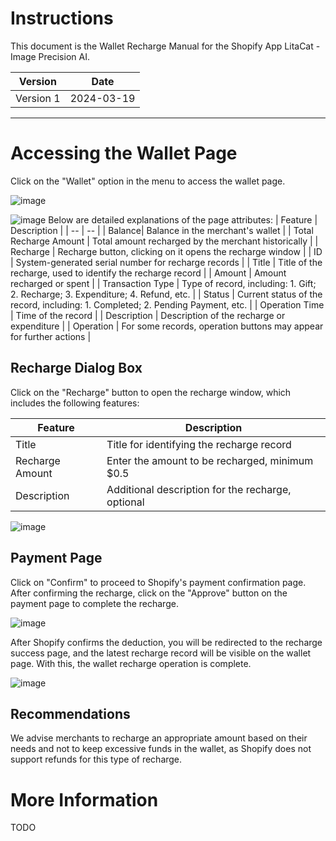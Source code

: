 # Instructions
This document is the Wallet Recharge Manual for the Shopify App LitaCat - Image Precision AI.

| Version | Date |
| -- | -- |
| Version 1 | 2024-03-19 |

------------------------------------------------
# Accessing the Wallet Page
Click on the "Wallet" option in the menu to access the wallet page.

![image](https://github.com/huangcong12/image_precision_ai_document/assets/2867782/f6b94382-5ca9-4277-b61d-58808d70a11d)

![image](https://github.com/huangcong12/image_precision_ai_document/assets/2867782/28e58ad4-9025-4a61-913d-f9533a85c172)
Below are detailed explanations of the page attributes:
| Feature | Description |
| -- | -- |
| Balance| Balance in the merchant's wallet |
| Total Recharge Amount | Total amount recharged by the merchant historically |
| Recharge | Recharge button, clicking on it opens the recharge window |
| ID | System-generated serial number for recharge records |
| Title | Title of the recharge, used to identify the recharge record |
| Amount | Amount recharged or spent |
| Transaction Type | Type of record, including: 1. Gift; 2. Recharge; 3. Expenditure; 4. Refund, etc. |
| Status | Current status of the record, including: 1. Completed; 2. Pending Payment, etc. |
| Operation Time | Time of the record |
| Description | Description of the recharge or expenditure |
| Operation | For some records, operation buttons may appear for further actions |


## Recharge Dialog Box
Click on the "Recharge" button to open the recharge window, which includes the following features:

| Feature | Description |
| -- | -- |
| Title | Title for identifying the recharge record |
| Recharge Amount | Enter the amount to be recharged, minimum $0.5 |
| Description | Additional description for the recharge, optional |

![image](https://github.com/huangcong12/image_precision_ai_document/assets/2867782/5a5c2023-f403-4edf-9d2b-bc77eff3e478)

## Payment Page
Click on "Confirm" to proceed to Shopify's payment confirmation page. After confirming the recharge, click on the "Approve" button on the payment page to complete the recharge.

![image](https://github.com/huangcong12/image_precision_ai_document/assets/2867782/32ad150a-5fc8-4d19-aaeb-a3b59cafa381)

After Shopify confirms the deduction, you will be redirected to the recharge success page, and the latest recharge record will be visible on the wallet page. With this, the wallet recharge operation is complete.

![image](https://github.com/huangcong12/image_precision_ai_document/assets/2867782/01b4baa4-cc9d-41ff-9978-9e72d678ccc7)


## Recommendations
We advise merchants to recharge an appropriate amount based on their needs and not to keep excessive funds in the wallet, as Shopify does not support refunds for this type of recharge.

# More Information
TODO
